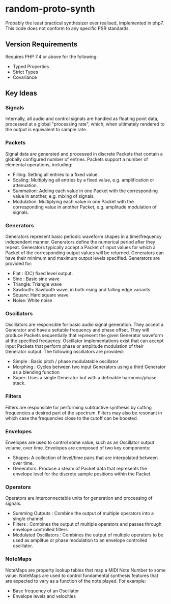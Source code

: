 # random-proto-synth

Probably the least practical synthesizer ever realised, implemented in php7.
This code does not conform to any specific PSR standards.

## Version Requirements
Requires PHP 7.4 or above for the following:
- Typed Properties
- Strict Types
- Covariance

## Key Ideas

### Signals
Internally, all audio and control signals are handled as floating point data, processed at a global "processing rate", which, when ultimately rendered to the output is equivalent to sample rate.

### Packets
Signal data are generated and processed in discrete Packets that contain a globally configured number of entries. Packets support a number of elemental operations, including:
- Filling: Setting all entries to a fixed value.
- Scaling: Multiplying all entries by a fixed value, e.g. amplification or attenuation.
- Summation: Adding each value in one Packet with the corresponding value in another, e.g. mixing of signals.
- Modulation: Multiplying each value in one Packet with the corresponding value in another Packet, e.g. amplitude modulation of signals.

### Generators
Generators represent basic periodic waveform shapes in a time/frequency independent manner. Generators define the numerical period after they repeat. Generators typically accept a Packet of input values for which a Packet of the corresponding output values will be returned. Generators can have their minimum and maximum output levels specified. Generators are provided for:
- Flat : (DC) fixed level output.
- Sine : Basic sine wave
- Triangle: Triangle wave
- Sawtooth: Sawtooth wave, in both rising and falling edge variants
- Square: Hard square wave
- Noise: White noise

### Oscillators
Oscillators are responsible for basic audio signal generation. They accept a Generator and have a settable frequency and phase offset. They will produce Packets sequentially that represent the given Generator waveform at the specified frequency. Oscillator implementations exist that can accept input Packets that perform phase or amplitude modulation of their Generator output. The following oscillators are provided:
- Simple : Basic pitch / phase modulatable oscillator
- Morphing : Cycles between two input Generators using a third Generator as a blending function
- Super: Uses a single Generator but with a definable harmonic/phase stack.

### Filters
Filters are responsible for performing subtractive synthesis by cutting frequencies a desired part of the spectrum. Filters may also be resonant in which case the frequencies close to the cutoff can be boosted.

### Envelopes
Envelopes are used to control some value, such as an Oscillator output volume, over time. Envelopes are composed of two key components:
- Shapes: A collection of level/time pairs that are interpolated between over time.
- Generators: Produce a steam of Packet data that represents the envelope level for the discrete sample positions within the Packet.

### Operators
Operators are interconnectable units for generation and processing of signals.
- Summing Outputs : Combine the output of multiple operators into a single channel
- Filters : Combines the output of multiple operators and passes through envelope controlled filters
- Modulated Oscillators : Combines the output of multiple operators to be used as amplitue or phase modulation to an envelope controlled oscillator.

### NoteMaps
NoteMaps are property lookup tables that map a MIDI Note Number to some value. NoteMaps are used to control fundamental synthesis features that are expected to vary as a function of the note played. For example:
- Base frequency of an Oscillator
- Envelope levels and velocities
